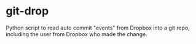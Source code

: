 git-drop
========

Python script to read auto commit "events" from Dropbox into a git repo, including the user from Dropbox who made the change.